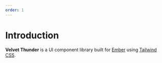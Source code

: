 ```yaml
---
order: 1
---
```


# Introduction

**Velvet Thunder** is a UI component library built for [Ember](https://emberjs.com/) using [Tailwind CSS](https://tailwindcss.com/).
